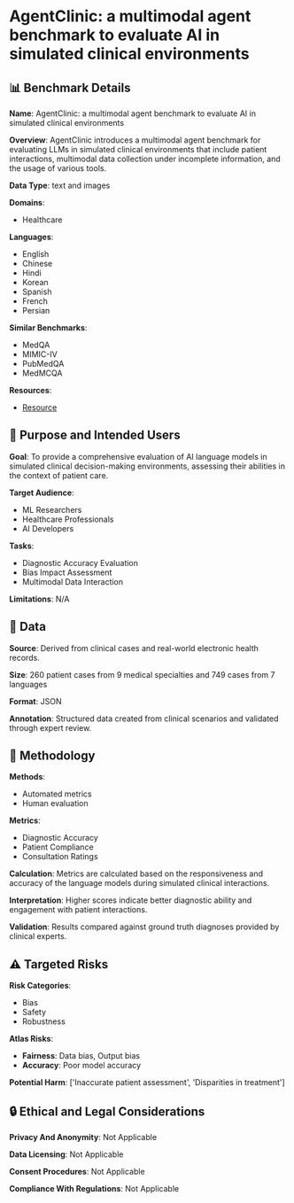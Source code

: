 # AgentClinic: a multimodal agent benchmark to evaluate AI in simulated clinical environments

## 📊 Benchmark Details

**Name**: AgentClinic: a multimodal agent benchmark to evaluate AI in simulated clinical environments

**Overview**: AgentClinic introduces a multimodal agent benchmark for evaluating LLMs in simulated clinical environments that include patient interactions, multimodal data collection under incomplete information, and the usage of various tools.

**Data Type**: text and images

**Domains**:
- Healthcare

**Languages**:
- English
- Chinese
- Hindi
- Korean
- Spanish
- French
- Persian

**Similar Benchmarks**:
- MedQA
- MIMIC-IV
- PubMedQA
- MedMCQA

**Resources**:
- [Resource](https://agentclinic.github.io/)

## 🎯 Purpose and Intended Users

**Goal**: To provide a comprehensive evaluation of AI language models in simulated clinical decision-making environments, assessing their abilities in the context of patient care.

**Target Audience**:
- ML Researchers
- Healthcare Professionals
- AI Developers

**Tasks**:
- Diagnostic Accuracy Evaluation
- Bias Impact Assessment
- Multimodal Data Interaction

**Limitations**: N/A

## 💾 Data

**Source**: Derived from clinical cases and real-world electronic health records.

**Size**: 260 patient cases from 9 medical specialties and 749 cases from 7 languages

**Format**: JSON

**Annotation**: Structured data created from clinical scenarios and validated through expert review.

## 🔬 Methodology

**Methods**:
- Automated metrics
- Human evaluation

**Metrics**:
- Diagnostic Accuracy
- Patient Compliance
- Consultation Ratings

**Calculation**: Metrics are calculated based on the responsiveness and accuracy of the language models during simulated clinical interactions.

**Interpretation**: Higher scores indicate better diagnostic ability and engagement with patient interactions.

**Validation**: Results compared against ground truth diagnoses provided by clinical experts.

## ⚠️ Targeted Risks

**Risk Categories**:
- Bias
- Safety
- Robustness

**Atlas Risks**:
- **Fairness**: Data bias, Output bias
- **Accuracy**: Poor model accuracy

**Potential Harm**: ['Inaccurate patient assessment', 'Disparities in treatment']

## 🔒 Ethical and Legal Considerations

**Privacy And Anonymity**: Not Applicable

**Data Licensing**: Not Applicable

**Consent Procedures**: Not Applicable

**Compliance With Regulations**: Not Applicable
